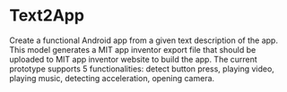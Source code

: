 # Text2App
Create a functional Android app from a given text description of the app. This model generates a MIT app inventor export file that should be uploaded to MIT app inventor website to build the app. The current prototype supports 5 functionalities: detect button press, playing video, playing music, detecting acceleration, opening camera. 
